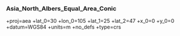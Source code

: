 
### Asia_North_Albers_Equal_Area_Conic
+proj=aea +lat_0=30 +lon_0=105 +lat_1=25 +lat_2=47 +x_0=0 +y_0=0 +datum=WGS84 +units=m +no_defs +type=crs
